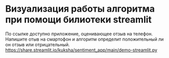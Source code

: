 # Визуализация работы алгоритма при помощи билиотеки streamlit
По ссылке доступно приложение, оценивающее отзыв на телефон.
Напишите отыв на смартофон и алгоритм определит положительный ли он отзыв или отрицательный.
https://share.streamlit.io/kuksha/sentiment_app/main/demo-streamlit.py
